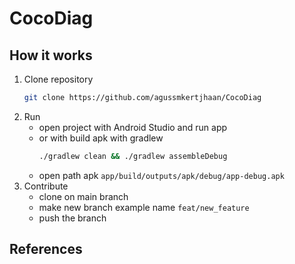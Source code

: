 # CocoDiag

## How it works

1. Clone repository
   ```bash
   git clone https://github.com/agussmkertjhaan/CocoDiag
   ```
2. Run
    - open project with Android Studio and run app
    - or with build apk with gradlew
       ```bash
       ./gradlew clean && ./gradlew assembleDebug
       ```
    - open path apk `app/build/outputs/apk/debug/app-debug.apk`
3. Contribute
    - clone on main branch
    - make new branch example name `feat/new_feature`
    - push the branch

## References